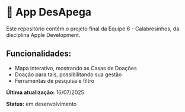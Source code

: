 <!DOCTYPE html>
<html lang="pt-BR">
<head>
  <meta charset="UTF-8">
</head>
<body>
  <div class="container">
    <h1>📁 App DesApega </h1>
    <p>Este repositório contém o projeto final da Equipe 6 - Calabresinhos, da disciplina Apple Development.</p>
    <h2>Funcionalidades:</h2>
    <ul>
      <li>Mapa interativo, mostrando as Casas de Doações</li>
      <li>Doação para tais, possibilitando sua gestão</li>
      <li>Ferramentas de pesquisa e filtro</li>
    </ul>
    <div class="footer">
      <strong>Última atualização:</strong> 16/07/2025
      <p>
        <strong>Status:</strong> em desenvolvimento
      </p>
    </div>
  </div>
</body>
</html>
